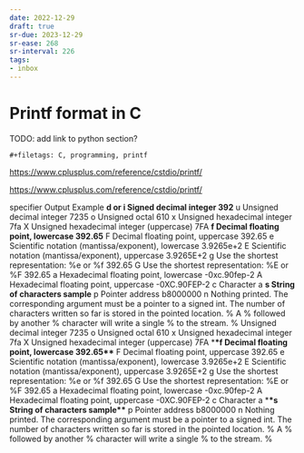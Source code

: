 ```yaml
---
date: 2022-12-29
draft: true
sr-due: 2023-12-29
sr-ease: 268
sr-interval: 226
tags:
- inbox
---
```


# Printf format in C

TODO: add link to python section?

```{=org}
#+filetags: C, programming, printf
```

<https://www.cplusplus.com/reference/cstdio/printf/>

https://www.cplusplus.com/reference/cstdio/printf/

specifier Output Example **d or i Signed decimal integer 392** u Unsigned
decimal integer 7235 o Unsigned octal 610 x Unsigned hexadecimal integer 7fa X
Unsigned hexadecimal integer (uppercase) 7FA **f Decimal floating point,
lowercase 392.65** F Decimal floating point, uppercase 392.65 e Scientific
notation (mantissa/exponent), lowercase 3.9265e+2 E Scientific notation
(mantissa/exponent), uppercase 3.9265E+2 g Use the shortest representation: %e
or %f 392.65 G Use the shortest representation: %E or %F 392.65 a Hexadecimal
floating point, lowercase -0xc.90fep-2 A Hexadecimal floating point, uppercase
-0XC.90FEP-2 c Character a **s String of characters sample** p Pointer address
b8000000 n Nothing printed. The corresponding argument must be a pointer to a
signed int. The number of characters written so far is stored in the pointed
location. % A % followed by another % character will write a single % to the
stream. % Unsigned decimal integer 7235 o Unsigned octal 610 x Unsigned
hexadecimal integer 7fa X Unsigned hexadecimal integer (uppercase) 7FA \***\*f
Decimal floating point, lowercase 392.65\*\*** F Decimal floating point,
uppercase 392.65 e Scientific notation (mantissa/exponent), lowercase 3.9265e+2
E Scientific notation (mantissa/exponent), uppercase 3.9265E+2 g Use the
shortest representation: %e or %f 392.65 G Use the shortest representation: %E
or %F 392.65 a Hexadecimal floating point, lowercase -0xc.90fep-2 A Hexadecimal
floating point, uppercase -0XC.90FEP-2 c Character a \***\*s String of
characters sample\*\*** p Pointer address b8000000 n Nothing printed. The
corresponding argument must be a pointer to a signed int. The number of
characters written so far is stored in the pointed location. % A % followed by
another % character will write a single % to the stream. %